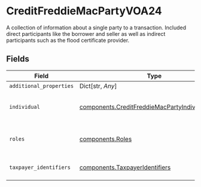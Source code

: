 # CreditFreddieMacPartyVOA24

A collection of information about a single party to a transaction. Included direct participants like the borrower and seller as well as indirect participants such as the flood certificate provider.


## Fields

| Field                                                                                                          | Type                                                                                                           | Required                                                                                                       | Description                                                                                                    |
| -------------------------------------------------------------------------------------------------------------- | -------------------------------------------------------------------------------------------------------------- | -------------------------------------------------------------------------------------------------------------- | -------------------------------------------------------------------------------------------------------------- |
| `additional_properties`                                                                                        | Dict[str, *Any*]                                                                                               | :heavy_minus_sign:                                                                                             | N/A                                                                                                            |
| `individual`                                                                                                   | [components.CreditFreddieMacPartyIndividualVOA24](../../models/shared/creditfreddiemacpartyindividualvoa24.md) | :heavy_check_mark:                                                                                             | Documentation not found in the MISMO model viewer and not provided by Freddie Mac.                             |
| `roles`                                                                                                        | [components.Roles](../../models/shared/roles.md)                                                               | :heavy_check_mark:                                                                                             | Documentation not found in the MISMO model viewer and not provided by Freddie Mac.                             |
| `taxpayer_identifiers`                                                                                         | [components.TaxpayerIdentifiers](../../models/shared/taxpayeridentifiers.md)                                   | :heavy_check_mark:                                                                                             | The collection of TAXPAYER_IDENTIFICATION elements                                                             |